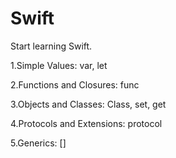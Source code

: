 Swift
==================

Start learning Swift.

1.Simple Values: var, let

2.Functions and Closures: func

3.Objects and Classes: Class, set, get

4.Protocols and Extensions: protocol

5.Generics: []
